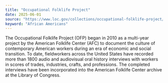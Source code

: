 ```yaml
---
title: "Occupational Folklife Project"
date: 2025-06-01
source: "https://www.loc.gov/collections/occupational-folklife-project/about-this-collection/"
keyword: "African Americans"
---
```


The Occupational Folklife Project (OFP) began in 2010 as a multi-year project by the American Folklife Center (AFC) to document the culture of contemporary American workers during an era of economic and social transition. To date, fieldworkers across the United States have recorded more than 1800 audio and audiovisual oral history interviews with workers in scores of trades, industries, crafts, and professions. The completed interviews have been incorporated into the American Folklife Center archive at the Library of Congress.

